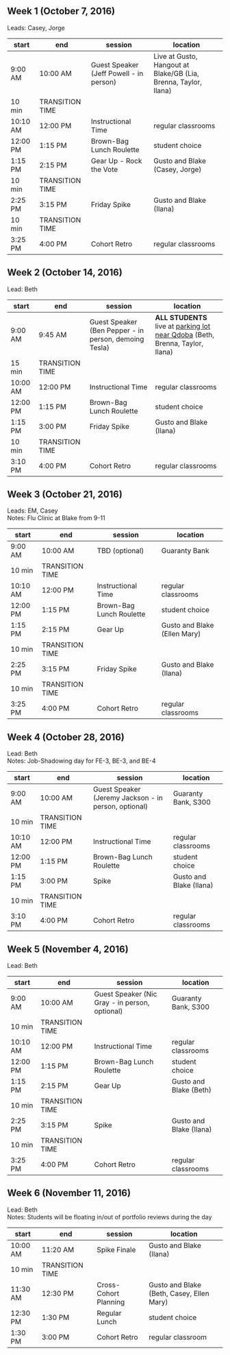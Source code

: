 ## Week 1 (October 7, 2016)
Leads: Casey, Jorge

start | end | session | location
------------- | -------- | -------- | --- 
9:00 AM | 10:00 AM | Guest Speaker (Jeff Powell - in person) | Live at Gusto, Hangout at Blake/GB (Lia, Brenna, Taylor, Ilana)
 | 10 min | TRANSITION TIME | 
10:10 AM | 12:00 PM | Instructional Time | regular classrooms
12:00 PM | 1:15 PM | Brown-Bag Lunch Roulette | student choice 
1:15 PM | 2:15 PM | Gear Up - Rock the Vote | Gusto and Blake (Casey, Jorge)
 | 10 min | TRANSITION TIME | 
2:25 PM | 3:15 PM | Friday Spike | Gusto and Blake  (Ilana)
 | 10 min | TRANSITION TIME | 
3:25 PM | 4:00 PM | Cohort Retro | regular classrooms 

## Week 2 (October 14, 2016)
Lead: Beth

start | end | session | location 
-------------|--------|--------|---
9:00 AM | 9:45 AM | Guest Speaker (Ben Pepper - in person, demoing Tesla) | **ALL STUDENTS** live at [parking lot near Qdoba](https://goo.gl/UpFPLD) (Beth, Brenna, Taylor, Ilana) 
 | 15 min | TRANSITION TIME | 
10:00 AM | 12:00 PM | Instructional Time | regular classrooms 
12:00 PM | 1:15 PM | Brown-Bag Lunch Roulette | student choice 
1:15 PM | 3:00 PM | Friday Spike | Gusto and Blake (Ilana)
 | 10 min | TRANSITION TIME | 
3:10 PM | 4:00 PM | Cohort Retro | regular classrooms 


## Week 3 (October 21, 2016)
Leads: EM, Casey  
Notes: Flu Clinic at Blake from 9-11

start | end | session | location 
-------------|--------|--------|---
9:00 AM | 10:00 AM | TBD (optional) | Guaranty Bank
 | 10 min | TRANSITION TIME | 
10:10 AM | 12:00 PM | Instructional Time | regular classrooms 
12:00 PM | 1:15 PM | Brown-Bag Lunch Roulette | student choice 
1:15 PM | 2:15 PM | Gear Up | Gusto and Blake (Ellen Mary)
 | 10 min | TRANSITION TIME | 
2:25 PM | 3:15 PM | Friday Spike | Gusto and Blake (Ilana)
 | 10 min | TRANSITION TIME | 
3:25 PM | 4:00 PM | Cohort Retro | regular classrooms 


## Week 4 (October 28, 2016)
Lead: Beth  
Notes: Job-Shadowing day for FE-3, BE-3, and BE-4

start | end | session | location 
-------------|--------|--------|---
9:00 AM | 10:00 AM | Guest Speaker (Jeremy Jackson - in person, optional) | Guaranty Bank, S300
 | 10 min | TRANSITION TIME | 
10:10 AM | 12:00 PM | Instructional Time | regular classrooms 
12:00 PM | 1:15 PM | Brown-Bag Lunch Roulette | student choice
1:15 PM | 3:00 PM | Spike | Gusto and Blake (Ilana) 
 | 10 min | TRANSITION TIME | 
3:10 PM | 4:00 PM | Cohort Retro | regular classrooms 


## Week 5 (November 4, 2016)
Lead: Beth

start | end | session | location 
-------------|--------|--------|---
9:00 AM | 10:00 AM | Guest Speaker (Nic Gray - in person, optional) | Guaranty Bank, S300
 | 10 min | TRANSITION TIME | 
10:10 AM | 12:00 PM | Instructional Time | regular classrooms 
12:00 PM | 1:15 PM | Brown-Bag Lunch Roulette | student choice 
1:15 PM | 2:15 PM | Gear Up | Gusto and Blake (Beth) 
 | 10 min | TRANSITION TIME | 
2:25 PM | 3:15 PM | Spike | Gusto and Blake (Ilana) 
 | 10 min | TRANSITION TIME | 
3:25 PM | 4:00 PM | Cohort Retro | regular classrooms 


## Week 6 (November 11, 2016)
Lead: Beth  
Notes: Students will be floating in/out of portfolio reviews during the day

start | end | session | location 
-------------|--------|--------|---
10:00 AM | 11:20 AM | Spike Finale | Gusto and Blake (Ilana) 
 | 10 min | TRANSITION TIME | 
11:30 AM | 12:30 PM | Cross-Cohort Planning | Gusto and Blake (Beth, Casey, Ellen Mary) 
12:30 PM | 1:30 PM | Regular Lunch | student choice 
1:30 PM | 3:00 PM | Cohort Retro | regular classroom
